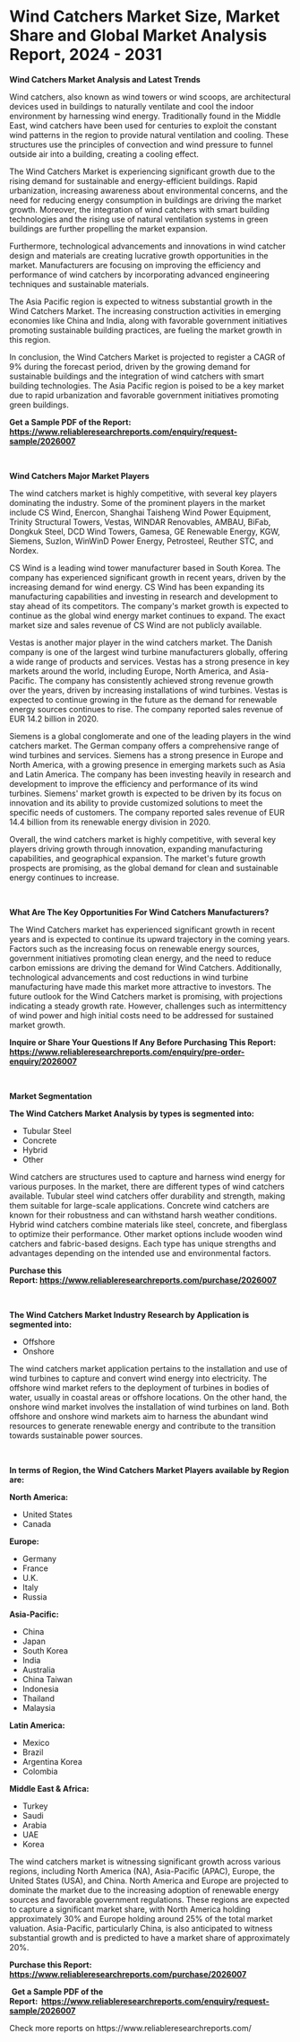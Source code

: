 <p><h1>Wind Catchers Market Size, Market Share and Global Market Analysis Report, 2024 - 2031</h1></p><p><strong>Wind Catchers Market Analysis and Latest Trends</strong></p>
<p><p>Wind catchers, also known as wind towers or wind scoops, are architectural devices used in buildings to naturally ventilate and cool the indoor environment by harnessing wind energy. Traditionally found in the Middle East, wind catchers have been used for centuries to exploit the constant wind patterns in the region to provide natural ventilation and cooling. These structures use the principles of convection and wind pressure to funnel outside air into a building, creating a cooling effect.</p><p>The Wind Catchers Market is experiencing significant growth due to the rising demand for sustainable and energy-efficient buildings. Rapid urbanization, increasing awareness about environmental concerns, and the need for reducing energy consumption in buildings are driving the market growth. Moreover, the integration of wind catchers with smart building technologies and the rising use of natural ventilation systems in green buildings are further propelling the market expansion.</p><p>Furthermore, technological advancements and innovations in wind catcher design and materials are creating lucrative growth opportunities in the market. Manufacturers are focusing on improving the efficiency and performance of wind catchers by incorporating advanced engineering techniques and sustainable materials.</p><p>The Asia Pacific region is expected to witness substantial growth in the Wind Catchers Market. The increasing construction activities in emerging economies like China and India, along with favorable government initiatives promoting sustainable building practices, are fueling the market growth in this region.</p><p>In conclusion, the Wind Catchers Market is projected to register a CAGR of 9% during the forecast period, driven by the growing demand for sustainable buildings and the integration of wind catchers with smart building technologies. The Asia Pacific region is poised to be a key market due to rapid urbanization and favorable government initiatives promoting green buildings.</p></p>
<p><strong>Get a Sample PDF of the Report:&nbsp; <a href="https://www.reliableresearchreports.com/enquiry/request-sample/2026007">https://www.reliableresearchreports.com/enquiry/request-sample/2026007</a></strong></p>
<p>&nbsp;</p>
<p><strong>Wind Catchers Major Market Players</strong></p>
<p><p>The wind catchers market is highly competitive, with several key players dominating the industry. Some of the prominent players in the market include CS Wind, Enercon, Shanghai Taisheng Wind Power Equipment, Trinity Structural Towers, Vestas, WINDAR Renovables, AMBAU, BiFab, Dongkuk Steel, DCD Wind Towers, Gamesa, GE Renewable Energy, KGW, Siemens, Suzlon, WinWinD Power Energy, Petrosteel, Reuther STC, and Nordex.</p><p>CS Wind is a leading wind tower manufacturer based in South Korea. The company has experienced significant growth in recent years, driven by the increasing demand for wind energy. CS Wind has been expanding its manufacturing capabilities and investing in research and development to stay ahead of its competitors. The company's market growth is expected to continue as the global wind energy market continues to expand. The exact market size and sales revenue of CS Wind are not publicly available.</p><p>Vestas is another major player in the wind catchers market. The Danish company is one of the largest wind turbine manufacturers globally, offering a wide range of products and services. Vestas has a strong presence in key markets around the world, including Europe, North America, and Asia-Pacific. The company has consistently achieved strong revenue growth over the years, driven by increasing installations of wind turbines. Vestas is expected to continue growing in the future as the demand for renewable energy sources continues to rise. The company reported sales revenue of EUR 14.2 billion in 2020.</p><p>Siemens is a global conglomerate and one of the leading players in the wind catchers market. The German company offers a comprehensive range of wind turbines and services. Siemens has a strong presence in Europe and North America, with a growing presence in emerging markets such as Asia and Latin America. The company has been investing heavily in research and development to improve the efficiency and performance of its wind turbines. Siemens' market growth is expected to be driven by its focus on innovation and its ability to provide customized solutions to meet the specific needs of customers. The company reported sales revenue of EUR 14.4 billion from its renewable energy division in 2020.</p><p>Overall, the wind catchers market is highly competitive, with several key players driving growth through innovation, expanding manufacturing capabilities, and geographical expansion. The market's future growth prospects are promising, as the global demand for clean and sustainable energy continues to increase.</p></p>
<p>&nbsp;</p>
<p><strong>What Are The Key Opportunities For Wind Catchers Manufacturers?</strong></p>
<p><p>The Wind Catchers market has experienced significant growth in recent years and is expected to continue its upward trajectory in the coming years. Factors such as the increasing focus on renewable energy sources, government initiatives promoting clean energy, and the need to reduce carbon emissions are driving the demand for Wind Catchers. Additionally, technological advancements and cost reductions in wind turbine manufacturing have made this market more attractive to investors. The future outlook for the Wind Catchers market is promising, with projections indicating a steady growth rate. However, challenges such as intermittency of wind power and high initial costs need to be addressed for sustained market growth.</p></p>
<p><strong>Inquire or Share Your Questions If Any Before Purchasing This Report: <a href="https://www.reliableresearchreports.com/enquiry/pre-order-enquiry/2026007">https://www.reliableresearchreports.com/enquiry/pre-order-enquiry/2026007</a></strong></p>
<p>&nbsp;</p>
<p><strong>Market Segmentation</strong></p>
<p><strong>The Wind Catchers Market Analysis by types is segmented into:</strong></p>
<p><ul><li>Tubular Steel</li><li>Concrete</li><li>Hybrid</li><li>Other</li></ul></p>
<p><p>Wind catchers are structures used to capture and harness wind energy for various purposes. In the market, there are different types of wind catchers available. Tubular steel wind catchers offer durability and strength, making them suitable for large-scale applications. Concrete wind catchers are known for their robustness and can withstand harsh weather conditions. Hybrid wind catchers combine materials like steel, concrete, and fiberglass to optimize their performance. Other market options include wooden wind catchers and fabric-based designs. Each type has unique strengths and advantages depending on the intended use and environmental factors.</p></p>
<p><strong>Purchase this Report:&nbsp;<a href="https://www.reliableresearchreports.com/purchase/2026007">https://www.reliableresearchreports.com/purchase/2026007</a></strong></p>
<p>&nbsp;</p>
<p><strong>The Wind Catchers Market Industry Research by Application is segmented into:</strong></p>
<p><ul><li>Offshore</li><li>Onshore</li></ul></p>
<p><p>The wind catchers market application pertains to the installation and use of wind turbines to capture and convert wind energy into electricity. The offshore wind market refers to the deployment of turbines in bodies of water, usually in coastal areas or offshore locations. On the other hand, the onshore wind market involves the installation of wind turbines on land. Both offshore and onshore wind markets aim to harness the abundant wind resources to generate renewable energy and contribute to the transition towards sustainable power sources.</p></p>
<p>&nbsp;</p>
<p><strong>In terms of Region, the Wind Catchers Market Players available by Region are:</strong></p>
<p>
    <p> <strong> North America: </strong>
        <ul>
            <li>United States</li>
            <li>Canada</li>
        </ul>
        </p> 
    <p> <strong> Europe: </strong>
        <ul>
            <li>Germany</li>
            <li>France</li>
            <li>U.K.</li>
            <li>Italy</li>
            <li>Russia</li>
        </ul>
        </p> 
    <p> <strong> Asia-Pacific: </strong>
        <ul>
            <li>China</li>
            <li>Japan</li>
            <li>South Korea</li>
            <li>India</li>
            <li>Australia</li>
            <li>China Taiwan</li>
            <li>Indonesia</li>
            <li>Thailand</li>
            <li>Malaysia</li>
        </ul>
        </p> 
    <p> <strong> Latin America: </strong>
        <ul>
            <li>Mexico</li>
            <li>Brazil</li>
            <li>Argentina Korea</li>
            <li>Colombia</li>
        </ul>
        </p> 
    <p> <strong> Middle East & Africa: </strong>
        <ul>
            <li>Turkey</li>
            <li>Saudi</li>
            <li>Arabia</li>
            <li>UAE</li>
            <li>Korea</li>
        </ul>
    </p>
    </p>
<p><p>The wind catchers market is witnessing significant growth across various regions, including North America (NA), Asia-Pacific (APAC), Europe, the United States (USA), and China. North America and Europe are projected to dominate the market due to the increasing adoption of renewable energy sources and favorable government regulations. These regions are expected to capture a significant market share, with North America holding approximately 30% and Europe holding around 25% of the total market valuation. Asia-Pacific, particularly China, is also anticipated to witness substantial growth and is predicted to have a market share of approximately 20%.</p></p>
<p><strong>Purchase this Report: <a href="https://www.reliableresearchreports.com/purchase/2026007">https://www.reliableresearchreports.com/purchase/2026007</a></strong></p>
<p>&nbsp;<strong>Get a Sample PDF of the Report:&nbsp;&nbsp;<a href="https://www.reliableresearchreports.com/enquiry/request-sample/2026007">https://www.reliableresearchreports.com/enquiry/request-sample/2026007</a></strong></p>
<p><strong></strong></p>
<p>Check more reports on https://www.reliableresearchreports.com/</p>